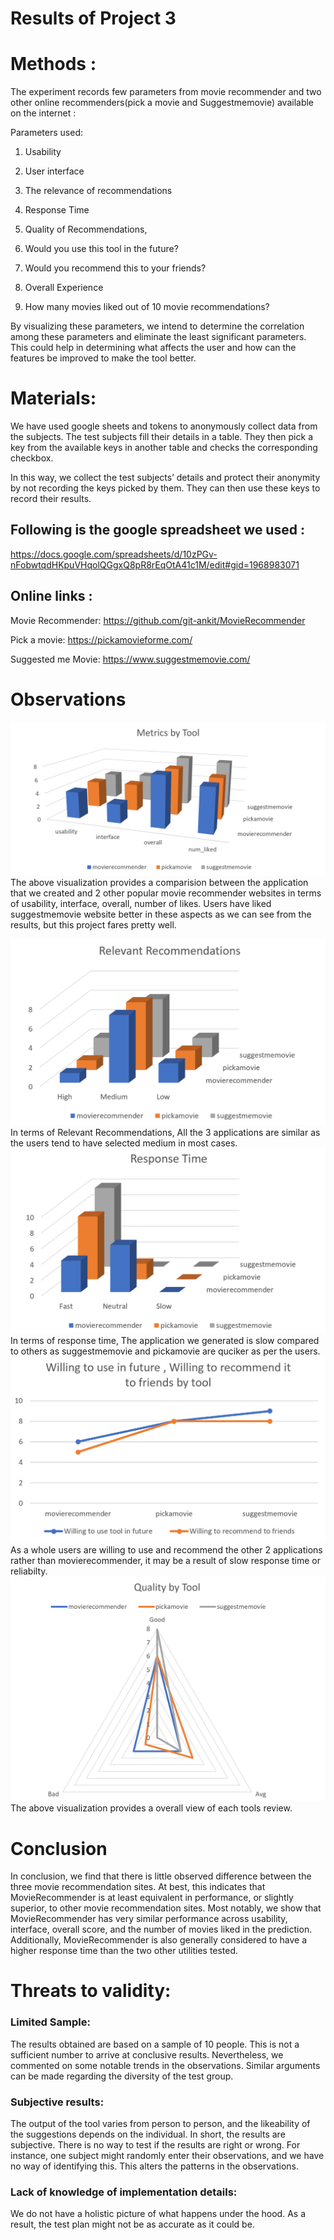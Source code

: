 # Results of Project 3

# Methods :

The experiment records few parameters from movie recommender and two other online recommenders(pick a movie and Suggestmemovie) available on the internet :

Parameters used:

1) Usability

2) User interface 

3) The relevance of recommendations

4) Response Time

5) Quality of Recommendations, 

6) Would you use this tool in the future?

7) Would you recommend this to your friends?

8) Overall Experience

9) How many movies liked out of 10 movie recommendations?

By visualizing these parameters, we intend to determine the correlation among these parameters and eliminate the least significant parameters. This could help in determining what affects the user and how can the features be improved to make the tool better.

# Materials:

We have used google sheets and tokens to anonymously collect data from the subjects. The test subjects fill their details in a table. They then pick a key from the available keys in another table and checks the corresponding checkbox.

In this way, we collect the test subjects’ details and protect their anonymity by not recording the keys picked by them. They can then use these keys to record their results.

## Following is the google spreadsheet we used :

https://docs.google.com/spreadsheets/d/10zPGv-nFobwtqdHKpuVHqolQGgxQ8pR8rEqOtA41c1M/edit#gid=1968983071

## Online links :

Movie Recommender: https://github.com/git-ankit/MovieRecommender

Pick a movie: https://pickamovieforme.com/

Suggested me Movie: https://www.suggestmemovie.com/

# Observations
![](Analysis/MetricsbyTool.PNG)
The above visualization provides a comparision between the application that we created and 2 other popular movie recommender websites in terms of usability, interface, overall, number of likes. Users have liked suggestmemovie website better in these aspects as we can see from the results, but this project fares pretty well.

![](Analysis/RelevantRecommendations.PNG)
In terms of Relevant Recommendations, All the 3 applications are similar as the users tend to have selected medium in most cases.
![](Analysis/ResponseTime.PNG)
In terms of response time, The application we generated is slow compared to others as suggestmemovie and pickamovie are quciker as per the users.
![](Analysis/UseandRecommend.PNG)
As a whole users are willing to use and recommend the other 2 applications rather than movierecommender, it may be a result of slow response time or reliabilty.
![](Analysis/QualitybyTool.PNG)
The above visualization provides a overall view of each tools review.



# Conclusion

In conclusion, we find that there is little observed difference between the three movie recommendation sites. At best, this indicates that MovieRecommender is at least equivalent in performance, or slightly superior, to other movie recommendation sites. Most notably, we show that MovieRecommender has very similar performance across usability, interface, overall score, and the number of movies liked in the prediction. Additionally, MovieRecommender is also generally considered to have a higher response time than the two other utilities tested.

# Threats to validity:
### Limited Sample:
The results obtained are based on a sample of 10 people. This is not a sufficient number to arrive at conclusive results. Nevertheless, we commented on some notable trends in the observations. Similar arguments can be made regarding the diversity of the test group.

### Subjective results:
The output of the tool varies from person to person, and the likeability of the suggestions depends on the individual. In short, the results are subjective. There is no way to test if the results are right or wrong. For instance, one subject might randomly enter their observations, and we have no way of identifying this. This alters the patterns in the observations.

### Lack of knowledge of implementation details:
We do not have a holistic picture of what happens under the hood. As a result, the test plan might not be as accurate as it could be.
